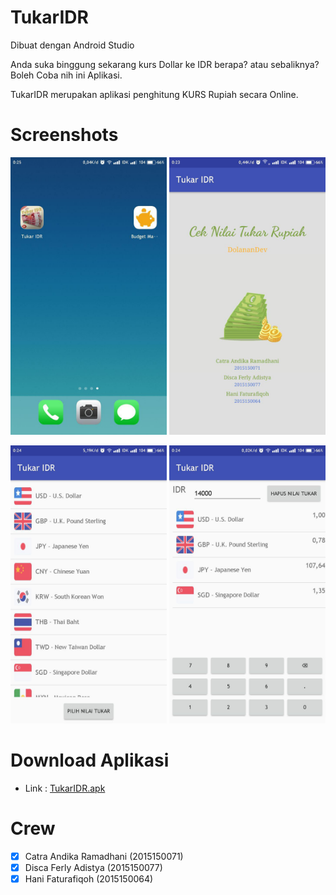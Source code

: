 # TukarIDR
Dibuat dengan Android Studio

Anda suka binggung sekarang kurs Dollar ke IDR berapa? atau sebaliknya? Boleh Coba nih ini Aplikasi.

TukarIDR merupakan aplikasi penghitung KURS Rupiah secara Online.

# Screenshots
[<img src="https://github.com/ctrndk/TukarIDR/blob/master/screenshots/home.jpg" width=250>](https://github.com/ctrndk/TukarIDR/blob/master/screenshots/home.jpg)
[<img src="https://github.com/ctrndk/TukarIDR/blob/master/screenshots/splash.jpg" width=250>](https://github.com/ctrndk/TukarIDR/blob/master/screenshots/splash.jpg)


[<img src="https://github.com/ctrndk/TukarIDR/blob/master/screenshots/opsi.jpg" width=250>](https://github.com/ctrndk/TukarIDR/blob/master/screenshots/opsi.jpg)
[<img src="https://github.com/ctrndk/TukarIDR/blob/master/screenshots/operasi.jpg" width=250>](https://github.com/ctrndk/TukarIDR/blob/master/screenshots/operasi.jpg)


# Download Aplikasi
- Link : [TukarIDR.apk](https://github.com/ctrndk/TukarIDR/raw/master/tukarIDR.apk)

# Crew
- [x] Catra Andika Ramadhani (2015150071)
- [x] Disca Ferly Adistya (2015150077)
- [x] Hani Faturafiqoh (2015150064)
